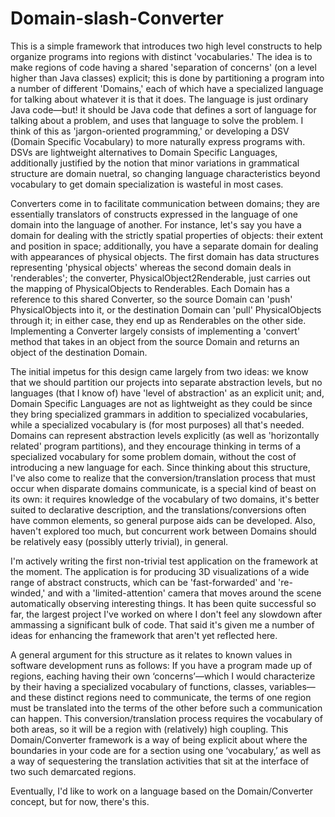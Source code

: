 Domain-slash-Converter
======================

This is a simple framework that introduces two high level constructs to help organize programs into regions with distinct 'vocabularies.' The idea is to make regions of code having a shared 'separation of concerns' (on a level higher than Java classes) explicit; this is done by partitioning a program into a number of different 'Domains,' each of which have a specialized language for talking about whatever it is that it does. The language is just ordinary Java code—but! it should be Java code that defines a sort of language for talking about a problem, and uses that language to solve the problem. I think of this as 'jargon-oriented programming,' or developing a DSV (Domain Specific Vocabulary) to more naturally express programs with. DSVs are lightweight alternatives to Domain Specific Languages, additionally justified by the notion that minor variations in grammatical structure are domain nuetral, so changing language characteristics beyond vocabulary to get domain specialization is wasteful in most cases.

Converters come in to facilitate communication between domains; they are essentially translators of constructs expressed in the language of one domain into the language of another. For instance, let's say you have a domain for dealing with the strictly spatial properties of objects: their extent and position in space; additionally, you have a separate domain for dealing with appearances of physical objects. The first domain has data structures representing 'physical objects' whereas the second domain deals in 'renderables'; the converter, PhysicalObject2Renderable, just carries out the mapping of PhysicalObjects to Renderables. Each Domain has a reference to this shared Converter, so the source Domain can 'push' PhysicalObjects into it, or the destination Domain can 'pull' PhysicalObjects through it; in either case, they end up as Renderables on the other side. Implementing a Converter largely consists of implementing a 'convert' method that takes in an object from the source Domain and returns an object of the destination Domain.

The initial impetus for this design came largely from two ideas: we know that we should partition our projects into separate abstraction levels, but no languages (that I know of) have 'level of abstraction' as an explicit unit; and, Domain Specific Languages are not as lightweight as they could be since they bring specialized grammars in addition to specialized vocabularies, while a specialized vocabulary is (for most purposes) all that's needed. Domains can represent abstraction levels explicitly (as well as 'horizontally related' program partitions), and they encourage thinking in terms of a specialized vocabulary for some problem domain, without the cost of introducing a new language for each. Since thinking about this structure, I've also come to realize that the conversion/translation process that must occur when disparate domains communicate, is a special kind of beast on its own: it requires knowledge of the vocabulary of two domains, it's better suited to declarative description, and the translations/conversions often have common elements, so general purpose aids can be developed. Also, haven't explored too much, but concurrent work between Domains should be relatively easy (possibly utterly trivial), in general.

I'm actively writing the first non-trivial test application on the framework at the moment. The application is for producing 3D visualizations of a wide range of abstract constructs, which can be 'fast-forwarded' and 're-winded,' and with a 'limited-attention' camera that moves around the scene automatically observing interesting things. It has been quite successful so far, the largest project I've worked on where I don't feel any slowdown after ammassing a significant bulk of code. That said it's given me a number of ideas for enhancing the framework that aren't yet reflected here.

A general argument for this structure as it relates to known values in software development runs as follows: 
If you have a program made up of regions, eaching having their own ‘concerns’—which I would characterize by their having a specialized vocabulary of functions, classes, variables—and these distinct regions need to communicate, the terms of one region must be translated into the terms of the other before such a communication can happen. This conversion/translation process requires the vocabulary of both areas, so it will be a region with (relatively) high coupling. This Domain/Converter framework is a way of being explicit about where the boundaries in your code are for a section using one ‘vocabulary,’ as well as a way of sequestering the translation activities that sit at the interface of two such demarcated regions.

Eventually, I'd like to work on a language based on the Domain/Converter concept, but for now, there's this.
